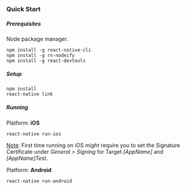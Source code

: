 ### Quick Start

##### Prerequisites

Node package manager.

```
npm install -g react-native-cli
npm install -g rn-nodeify
npm install -g react-devtools
```

##### Setup

```
npm install
react-native link
```

##### Running

Platform: **iOS**

```
react-native run-ios
```

<u>Note</u>: First time running on iOS *might* require you to set the Signature Certificate under *General > Signing* for Target *[AppName]* and *[AppName]Test*.

Platform: **Android**

```
react-native run-android
```
